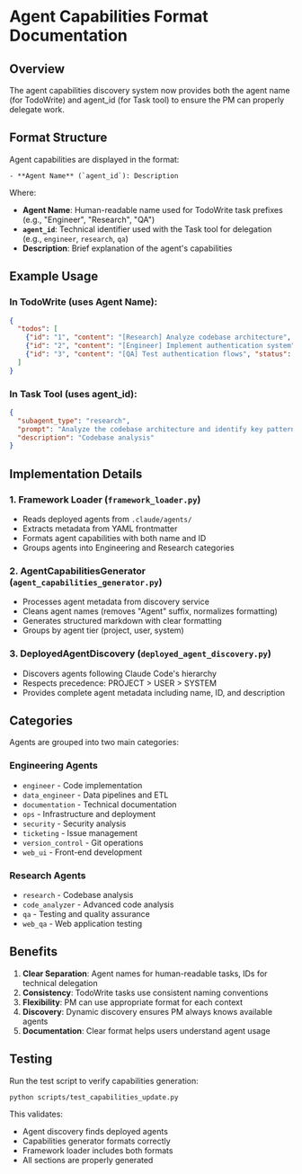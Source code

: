 # Agent Capabilities Format Documentation

## Overview

The agent capabilities discovery system now provides both the agent name (for TodoWrite) and agent_id (for Task tool) to ensure the PM can properly delegate work.

## Format Structure

Agent capabilities are displayed in the format:
```
- **Agent Name** (`agent_id`): Description
```

Where:
- **Agent Name**: Human-readable name used for TodoWrite task prefixes (e.g., "Engineer", "Research", "QA")
- **`agent_id`**: Technical identifier used with the Task tool for delegation (e.g., `engineer`, `research`, `qa`)
- **Description**: Brief explanation of the agent's capabilities

## Example Usage

### In TodoWrite (uses Agent Name):
```json
{
  "todos": [
    {"id": "1", "content": "[Research] Analyze codebase architecture", "status": "pending"},
    {"id": "2", "content": "[Engineer] Implement authentication system", "status": "pending"},
    {"id": "3", "content": "[QA] Test authentication flows", "status": "pending"}
  ]
}
```

### In Task Tool (uses agent_id):
```json
{
  "subagent_type": "research",
  "prompt": "Analyze the codebase architecture and identify key patterns",
  "description": "Codebase analysis"
}
```

## Implementation Details

### 1. Framework Loader (`framework_loader.py`)
- Reads deployed agents from `.claude/agents/`
- Extracts metadata from YAML frontmatter
- Formats agent capabilities with both name and ID
- Groups agents into Engineering and Research categories

### 2. AgentCapabilitiesGenerator (`agent_capabilities_generator.py`)
- Processes agent metadata from discovery service
- Cleans agent names (removes "Agent" suffix, normalizes formatting)
- Generates structured markdown with clear formatting
- Groups by agent tier (project, user, system)

### 3. DeployedAgentDiscovery (`deployed_agent_discovery.py`)
- Discovers agents following Claude Code's hierarchy
- Respects precedence: PROJECT > USER > SYSTEM
- Provides complete agent metadata including name, ID, and description

## Categories

Agents are grouped into two main categories:

### Engineering Agents
- `engineer` - Code implementation
- `data_engineer` - Data pipelines and ETL
- `documentation` - Technical documentation
- `ops` - Infrastructure and deployment
- `security` - Security analysis
- `ticketing` - Issue management
- `version_control` - Git operations
- `web_ui` - Front-end development

### Research Agents
- `research` - Codebase analysis
- `code_analyzer` - Advanced code analysis
- `qa` - Testing and quality assurance
- `web_qa` - Web application testing

## Benefits

1. **Clear Separation**: Agent names for human-readable tasks, IDs for technical delegation
2. **Consistency**: TodoWrite tasks use consistent naming conventions
3. **Flexibility**: PM can use appropriate format for each context
4. **Discovery**: Dynamic discovery ensures PM always knows available agents
5. **Documentation**: Clear format helps users understand agent usage

## Testing

Run the test script to verify capabilities generation:
```bash
python scripts/test_capabilities_update.py
```

This validates:
- Agent discovery finds deployed agents
- Capabilities generator formats correctly
- Framework loader includes both formats
- All sections are properly generated